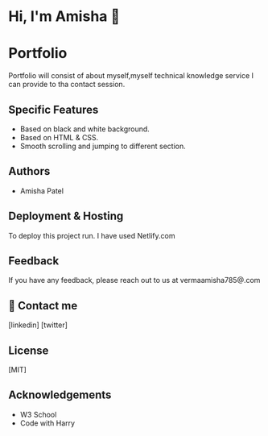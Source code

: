 
# Hi, I'm Amisha 👋

  
# Portfolio

Portfolio will consist of about myself,myself technical knowledge service I can provide to tha contact session.


## Specific Features

- Based on black and white background.
- Based on HTML & CSS.
- Smooth scrolling and jumping to different section.
## Authors

- Amisha Patel

  
## Deployment & Hosting

To deploy this project run. I have used Netlify.com



  
## Feedback

If you have any feedback, please reach out to us at vermaamisha785@.com

  
## 🔗 Contact me
[linkedin]
[twitter]
## License

[MIT]

  
## Acknowledgements

 - W3 School
 - Code  with Harry
  
